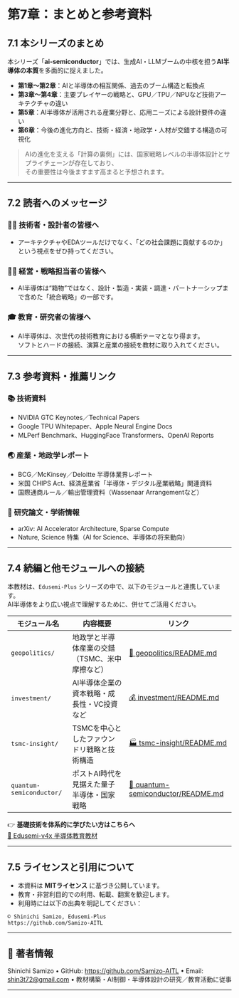 # 第7章：まとめと参考資料

## 7.1 本シリーズのまとめ

本シリーズ「**ai-semiconductor**」では、生成AI・LLMブームの中核を担う**AI半導体の本質**を多面的に捉えました。

- **第1章〜第2章**：AIと半導体の相互関係、過去のブーム構造と転換点  
- **第3章〜第4章**：主要プレイヤーの戦略と、GPU／TPU／NPUなど技術アーキテクチャの違い  
- **第5章**：AI半導体が活用される産業分野と、応用ニーズによる設計要件の違い  
- **第6章**：今後の進化方向と、技術・経済・地政学・人材が交錯する構造の可視化

> AIの進化を支える「計算の裏側」には、国家戦略レベルの半導体設計とサプライチェーンが存在しており、  
その重要性は今後ますます高まると予想されます。

---

## 7.2 読者へのメッセージ

### 👩‍🔬 技術者・設計者の皆様へ
- アーキテクチャやEDAツールだけでなく、「どの社会課題に貢献するのか」という視点をぜひ持ってください。

### 🧑‍💼 経営・戦略担当者の皆様へ
- AI半導体は“箱物”ではなく、設計・製造・実装・調達・パートナーシップまで含めた「統合戦略」の一部です。

### 🎓 教育・研究者の皆様へ
- AI半導体は、次世代の技術教育における横断テーマとなり得ます。  
  ソフトとハードの接続、演算と産業の接続を教材に取り入れてください。

---

## 7.3 参考資料・推薦リンク

### 📚 技術資料
- NVIDIA GTC Keynotes／Technical Papers  
- Google TPU Whitepaper、Apple Neural Engine Docs  
- MLPerf Benchmark、HuggingFace Transformers、OpenAI Reports

### 🌏 産業・地政学レポート
- BCG／McKinsey／Deloitte 半導体業界レポート  
- 米国 CHIPS Act、経済産業省「半導体・デジタル産業戦略」関連資料  
- 国際通商ルール／輸出管理資料（Wassenaar Arrangementなど）

### 🧠 研究論文・学術情報
- arXiv: AI Accelerator Architecture, Sparse Compute  
- Nature, Science 特集（AI for Science、半導体の将来動向）

---

## 7.4 続編と他モジュールへの接続

本教材は、`Edusemi-Plus` シリーズの中で、以下のモジュールと連携しています。  
AI半導体をより広い視点で理解するために、併せてご活用ください。

| モジュール名 | 内容概要 | リンク |
|--------------|----------|--------|
| `geopolitics/` | 地政学と半導体産業の交錯（TSMC、米中摩擦など） | [📌 geopolitics/README.md](../geopolitics/README.md) |
| `investment/` | AI半導体企業の資本戦略・成長性・VC投資など | [💰 investment/README.md](../investment/README.md) |
| `tsmc-insight/` | TSMCを中心としたファウンドリ戦略と技術構造 | [🏭 tsmc-insight/README.md](../tsmc-insight/README.md) |
| `quantum-semiconductor/` | ポストAI時代を見据えた量子半導体・国家戦略 | [🔬 quantum-semiconductor/README.md](../quantum-semiconductor/README.md) |

👉 **基礎技術を体系的に学びたい方はこちらへ**  
[📘 Edusemi-v4x 半導体教育教材](https://github.com/Samizo-AITL/Edusemi-v4x)

---

## 7.5 ライセンスと引用について

- 本資料は **MITライセンス** に基づき公開しています。  
- 教育・非営利目的での利用、転載、翻案を歓迎します。  
- 利用時には以下の出典を明記してください：

```text
© Shinichi Samizo, Edusemi-Plus
https://github.com/Samizo-AITL
```
---

## 👤 著者情報

Shinichi Samizo
	•	GitHub: https://github.com/Samizo-AITL
	•	Email: shin3t72@gmail.com
	•	教材構築・AI制御・半導体設計の研究／教育活動に従事

---


